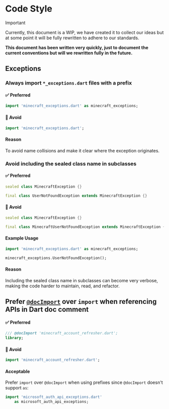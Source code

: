 # Code Style

> [!IMPORTANT]
> Currently, this document is a WIP, we have created it to collect our 
ideas but at some point it will be fully rewritten to adhere to our standards.

**This document has been written very quickly, just to document the 
current conventions but will we rewritten fully in the future.**

## Exceptions

### Always import `*_exceptions.dart` files with a prefix

<!-- TODO: We might want to apply this for all public sealed classes? See also https://docs.flutter.dev/app-architecture/design-patterns/result#putting-it-all-together

TODO: Actually, we probably want to use prefixes only when needed, we may want to avoid Failure/Exception at the end?
Review all `*_exceptions.dart` files since we're migrating to `*_failures.dart`, ensure consistent naming and imports, and optionally avoid using exceptions and use failures instead
 -->

#### ✅ Preferred

```dart
import 'minecraft_exceptions.dart' as minecraft_exceptions;
```

#### 🚫 Avoid

```dart
import 'minecraft_exceptions.dart';
```

#### Reason

To avoid name collisions and make it clear where the exception originates.

### Avoid including the sealed class name in subclasses

#### ✅ Preferred

```dart
sealed class MinecraftException {}

final class UserNotFoundException extends MinecraftException {}
```

#### 🚫 Avoid

```dart
sealed class MinecraftException {}

final class MinecraftUserNotFoundException extends MinecraftException {}
```

#### Example Usage

```dart
import 'minecraft_exceptions.dart' as minecraft_exceptions;

minecraft_exceptions.UserNotFoundException();
```

#### Reason

Including the sealed class name in subclasses can become very verbose, making the code harder to maintain, read, and refactor.

## Prefer [`@docImport`](https://dart.dev/tools/doc-comments/references#doc-imports) over `import` when referencing APIs in Dart doc comment

#### ✅ Preferred

```dart
/// @docImport 'minecraft_account_refresher.dart';
library;
```

#### 🚫 Avoid

```dart
import 'minecraft_account_refresher.dart';
```

#### Acceptable

Prefer `import` over `@docImport` when using prefixes since `@docImport` doesn't support `as`:

```dart
import 'microsoft_auth_api_exceptions.dart'
    as microsoft_auth_api_exceptions;
```
